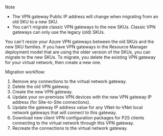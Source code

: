 > [!NOTE]
> * The VPN gateway Public IP address will change when migrating from an old SKU to a new SKU.
> * You can't migrate classic VPN gateways to the new SKUs. Classic VPN gateways can only use the legacy (old) SKUs.
> 

You can't resize your Azure VPN gateways between the old SKUs and the new SKU families. If you have VPN gateways in the Resource Manager deployment model that are using the older version of the SKUs, you can migrate to the new SKUs. To migrate, you delete the existing VPN gateway for your virtual network, then create a new one.

Migration workflow:

1. Remove any connections to the virtual network gateway.
2. Delete the old VPN gateway.
3. Create the new VPN gateway.
4. Update your on-premises VPN devices with the new VPN gateway IP address (for Site-to-Site connections).
5. Update the gateway IP address value for any VNet-to-VNet local network gateways that will connect to this gateway.
6. Download new client VPN configuration packages for P2S clients connecting to the virtual network through this VPN gateway.
7. Recreate the connections to the virtual network gateway.